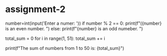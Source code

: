 # assignment-2
number=int(input('Enter a numer: '))
if number % 2 == 0:
    print(f"({number} is an even number. ")
else:
    print(f"{number} is an odd numeber. ")



total_sum = 0
for i in range(1, 51):
    total_sum += i

print(f"The sum of numbers from 1 to 50 is: {total_sum}")
